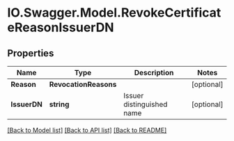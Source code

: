 # IO.Swagger.Model.RevokeCertificateReasonIssuerDN
## Properties

Name | Type | Description | Notes
------------ | ------------- | ------------- | -------------
**Reason** | **RevocationReasons** |  | [optional] 
**IssuerDN** | **string** | Issuer distinguished name | [optional] 

[[Back to Model list]](../README.md#documentation-for-models) [[Back to API list]](../README.md#documentation-for-api-endpoints) [[Back to README]](../README.md)


